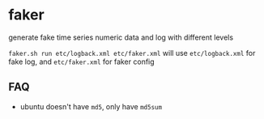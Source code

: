 # faker

generate fake time series numeric data and log with different levels

`faker.sh run etc/logback.xml etc/faker.xml` will use `etc/logback.xml` for fake log, and `etc/faker.xml` for
faker config

## FAQ

- ubuntu doesn't have `md5`, only have `md5sum`
